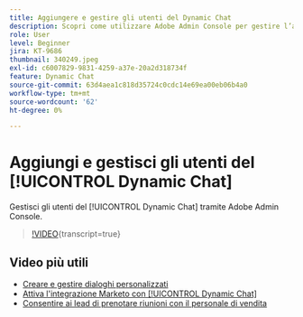 ```yaml
---
title: Aggiungere e gestire gli utenti del Dynamic Chat
description: Scopri come utilizzare Adobe Admin Console per gestire l’accesso degli utenti del Dynamic Chat.
role: User
level: Beginner
jira: KT-9686
thumbnail: 340249.jpeg
exl-id: c6007829-9831-4259-a37e-20a2d318734f
feature: Dynamic Chat
source-git-commit: 63d4aea1c818d35724c0cdc14e69ea00eb06b4a0
workflow-type: tm+mt
source-wordcount: '62'
ht-degree: 0%

---
```


# Aggiungi e gestisci gli utenti del [!UICONTROL Dynamic Chat]

Gestisci gli utenti del [!UICONTROL Dynamic Chat] tramite Adobe Admin Console.

>[!VIDEO](https://video.tv.adobe.com/v/340249/?quality=12&learn=on){transcript=true}

## Video più utili

* [Creare e gestire dialoghi personalizzati](dialogue-management.md)
* [Attiva l&#39;integrazione Marketo con [!UICONTROL Dynamic Chat]](marketo-integration.md)
* [Consentire ai lead di prenotare riunioni con il personale di vendita](meeting-booking.md)
